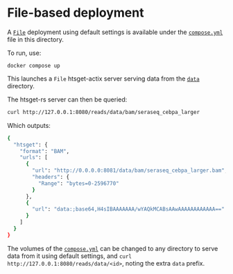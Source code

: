 # File-based deployment

A [`File`][local] deployment using default settings is available under the [`compose.yml`][compose] file in this directory.

To run, use:

```
docker compose up
```

This launches a `File` htsget-actix server serving data from the [`data`][data] directory.

The htsget-rs server can then be queried:

```sh
curl http://127.0.0.1:8080/reads/data/bam/seraseq_cebpa_larger
```

Which outputs:
```sh
{
  "htsget": {
    "format": "BAM",
    "urls": [
      {
        "url": "http://0.0.0.0:8081/data/bam/seraseq_cebpa_larger.bam",
        "headers": {
          "Range": "bytes=0-2596770"
        }
      },
      {
        "url": "data:;base64,H4sIBAAAAAAA/wYAQkMCABsAAwAAAAAAAAAAAA=="
      }
    ]
  }
}
```

The volumes of the [`compose.yml`][compose] can be changed to any directory to serve data from it using
default settings, and `curl http://127.0.0.1:8080/reads/data/<id>`, noting the extra `data` prefix.

[local]: ../../../htsget-config/README.md
[compose]: compose.yml
[data]: ../../../data
